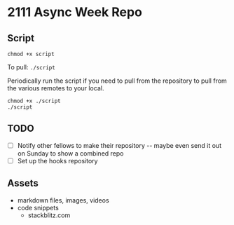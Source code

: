 # 2111 Async Week Repo

## Script

`chmod +x script`

To pull: `./script`

Periodically run the script if you need to pull from the repository to pull from the various remotes to your local.

```
chmod +x ./script
./script
```

## TODO

- [ ] Notify other fellows to make their repository -- maybe even send it out on Sunday to show a combined repo
- [ ] Set up the hooks repository

## Assets

- markdown files, images, videos
- code snippets
  - stackblitz.com
